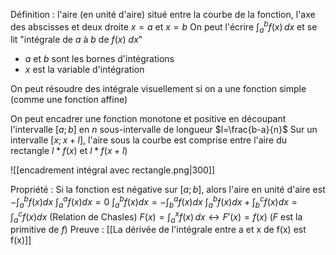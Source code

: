 Définition : l'aire (en unité d'aire) situé entre la courbe de la fonction, l'axe des abscisses et deux droite $x=a$ et $x=b$
On peut l'écrire $\int_{a}^{b}f(x)\,dx$ et se lit "intégrale de $a$ à $b$ de $f(x)$ $dx$"
- $a$ et $b$ sont les bornes d'intégrations
- $x$ est la variable d'intégration

On peut résoudre des intégrale visuellement si on a une fonction simple (comme une fonction affine)

On peut encadrer une fonction monotone et positive en découpant l'intervalle $[a;b]$ en $n$ sous-intervalle de longueur $l=\frac{b-a}{n}$ 
Sur un intervalle $[x;x+l]$, l'aire sous la courbe est comprise entre l'aire du rectangle $l*f(x)$ et $l*f(x+l)$ 

![[encadrement intégral avec rectangle.png|300]] 

Propriété : 
Si la fonction est négative sur $[a;b]$, alors l'aire en unité d'aire est $-\int_{a}^{b}f(x)dx$
$\int_{a}^{a}f(x)dx=0$ 
$\int_{a}^{b}f(x)dx=-\int_{b}^{a}f(x)dx$ 
$\int_{a}^{b}f(x)dx+\int_{b}^{c}f(x)dx=\int_{a}^{c}f(x)dx$ (Relation de Chasles)
$F(x)=\int_{a}^{x}f(x)\,dx\leftrightarrow F'(x)=f(x)$ ($F$ est la primitive de $f$) Preuve : [[La dérivée de l'intégrale entre a et x de f(x) est f(x)]]
